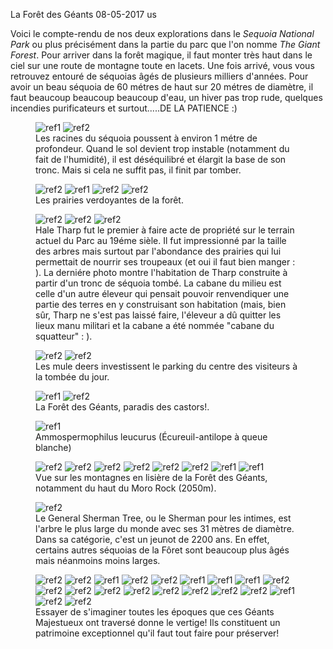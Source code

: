 La Forêt des Géants
08-05-2017
us

Voici le compte-rendu de nos deux explorations dans le *Sequoia National Park* ou plus précisément dans la partie du parc que l'on nomme *The Giant Forest*. Pour arriver dans la forêt magique, il faut monter très haut dans le ciel sur une route de montagne toute en lacets. Une fois arrivé, vous vous retrouvez entouré de séquoias âgés de plusieurs milliers d'années. Pour avoir un beau séquoia de 60 métres de haut sur 20 métres de diamètre, il faut beaucoup beaucoup beaucoup d'eau, un hiver pas trop rude, quelques incendies purificateurs et surtout.....DE LA PATIENCE :)


<figure>
  <img src='{{ imgThumb "7.jpg"}}' data-image-opened='{{img "7.jpg" }}' class="image" alt="ref1" />
  <img src='{{ imgThumb "14.jpg"}}' data-image-opened='{{img "14.jpg" }}' class="image" alt="ref2" />
  
  <figcaption>Les racines du séquoia poussent à environ 1 métre de profondeur. Quand le sol devient trop instable (notamment du fait de l'humidité), il est déséquilibré et élargit la base de son tronc. Mais si cela ne suffit pas, il finit par tomber.</figcaption>
</figure>

<figure>
  <img src='{{ imgThumb "18.jpg"}}' data-image-opened='{{img "18.jpg" }}' class="image" alt="ref2" />
  <img src='{{ imgThumb "35.jpg"}}' data-image-opened='{{img "35.jpg" }}' class="image" alt="ref1" />
  <img src='{{ imgThumb "37.jpg"}}' data-image-opened='{{img "37.jpg" }}' class="image" alt="ref2" />
  <img src='{{ imgThumb "40.jpg"}}' data-image-opened='{{img "40.jpg" }}' class="image" alt="ref2" />
  
  <figcaption>Les prairies verdoyantes de la forêt.</figcaption>
</figure>

<figure>
  <img src='{{ imgThumb "19.jpg"}}' data-image-opened='{{img "19.jpg" }}' class="image" alt="ref2" />
  <img src='{{ imgThumb "21.jpg"}}' data-image-opened='{{img "21.jpg" }}' class="image" alt="ref2" />
  <img src='{{ imgThumb "38.jpg"}}' data-image-opened='{{img "38.jpg" }}' class="image" alt="ref2" />
  
  <figcaption>Hale Tharp fut le premier à faire acte de propriété sur le terrain actuel du Parc au 19éme sièle. Il fut impressionné par la taille des arbres mais surtout par l'abondance des prairies qui lui permettait de nourrir ses troupeaux (et oui il faut bien manger : ). La derniére photo montre l'habitation de Tharp construite à partir d'un tronc de séquoia tombé. La cabane du milieu est celle d'un autre éleveur qui pensait pouvoir renvendiquer une partie des terres en y construisant son habitation (mais, bien sûr, Tharp ne s'est pas laissé faire, l'éleveur a dû quitter les lieux manu militari et  la cabane a été nommée "cabane du squatteur" : ).</figcaption>
</figure>

<figure>
  <img src='{{ imgThumb "42.jpg"}}' data-image-opened='{{img "42.jpg" }}' class="image" alt="ref2" />
  <img src='{{ imgThumb "43.jpg"}}' data-image-opened='{{img "43.jpg" }}' class="image" alt="ref2" />
  
  <figcaption>Les mule deers investissent le parking du centre des visiteurs à la tombée du jour.</figcaption>
</figure>

<figure>
  <img src='{{ imgThumb "6.jpg"}}' data-image-opened='{{img "6.jpg" }}' class="image" alt="ref1" />
  <img src='{{ imgThumb "39.jpg"}}' data-image-opened='{{img "39.jpg" }}' class="image" alt="ref2" />
  
  <figcaption>La Forêt des Géants, paradis des castors!.</figcaption>
</figure>

<figure>
  <img src='{{ imgThumb "32.jpg"}}' data-image-opened='{{img "32.jpg" }}' class="image" alt="ref1" />
  
  <figcaption>Ammospermophilus leucurus (Écureuil-antilope à queue blanche)</figcaption>
</figure>

<figure>
  <img src='{{ imgThumb "22.jpg"}}' data-image-opened='{{img "22.jpg" }}' class="image" alt="ref2" />
  <img src='{{ imgThumb "23.jpg"}}' data-image-opened='{{img "23.jpg" }}' class="image" alt="ref2" />
  <img src='{{ imgThumb "24.jpg"}}' data-image-opened='{{img "24.jpg" }}' class="image" alt="ref2" />
  <img src='{{ imgThumb "25.jpg"}}' data-image-opened='{{img "25.jpg" }}' class="image" alt="ref2" />
  <img src='{{ imgThumb "26.jpg"}}' data-image-opened='{{img "26.jpg" }}' class="image" alt="ref2" />
  <img src='{{ imgThumb "27.jpg"}}' data-image-opened='{{img "27.jpg" }}' class="image" alt="ref2" />
  <img src='{{ imgThumb "31.jpg"}}' data-image-opened='{{img "31.jpg" }}' class="image" alt="ref1" />
  <img src='{{ imgThumb "33.jpg"}}' data-image-opened='{{img "33.jpg" }}' class="image" alt="ref1" />
<figcaption>Vue sur les montagnes en lisière de la Forêt des Géants, notamment du haut du Moro Rock (2050m).</figcaption>
</figure>

<figure>
  <img src='{{ imgThumb "15.jpg"}}' data-image-opened='{{img "15.jpg" }}' class="image" alt="ref2" />
  <figcaption>Le General Sherman Tree, ou le Sherman pour les intimes, est l'arbre le plus large du monde avec ses 31 mètres de diamètre. Dans sa catégorie, c'est un jeunot de 2200 ans. En effet, certains autres séquoias de la Fôret sont beaucoup plus âgés mais néanmoins moins larges. </figcaption>
</figure>

<figure>
  <img src='{{ imgThumb "1.jpg"}}' data-image-opened='{{img "1.jpg" }}' class="image" alt="ref2" />
  <img src='{{ imgThumb "2.jpg"}}' data-image-opened='{{img "2.jpg" }}' class="image" alt="ref2" />
  <img src='{{ imgThumb "3.jpg"}}' data-image-opened='{{img "3.jpg" }}' class="image" alt="ref1" />
  <img src='{{ imgThumb "4.jpg"}}' data-image-opened='{{img "4.jpg" }}' class="image" alt="ref2" />
  <img src='{{ imgThumb "5.jpg"}}' data-image-opened='{{img "5.jpg" }}' class="image" alt="ref2" />
  <img src='{{ imgThumb "8.jpg"}}' data-image-opened='{{img "8.jpg" }}' class="image" alt="ref1" />
  <img src='{{ imgThumb "9.jpg"}}' data-image-opened='{{img "9.jpg" }}' class="image" alt="ref1" />
  <img src='{{ imgThumb "10.jpg"}}' data-image-opened='{{img "10.jpg" }}' class="image" alt="ref1" />
  <img src='{{ imgThumb "11.jpg"}}' data-image-opened='{{img "11.jpg" }}' class="image" alt="ref2" />
  <img src='{{ imgThumb "12.jpg"}}' data-image-opened='{{img "12.jpg" }}' class="image" alt="ref2" />
  <img src='{{ imgThumb "13.jpg"}}' data-image-opened='{{img "13.jpg" }}' class="image" alt="ref2" />
  <img src='{{ imgThumb "16.jpg"}}' data-image-opened='{{img "16.jpg" }}' class="image" alt="ref2" />
  <img src='{{ imgThumb "17.jpg"}}' data-image-opened='{{img "17.jpg" }}' class="image" alt="ref2" />
  <img src='{{ imgThumb "20.jpg"}}' data-image-opened='{{img "20.jpg" }}' class="image" alt="ref2" />
  <img src='{{ imgThumb "28.jpg"}}' data-image-opened='{{img "28.jpg" }}' class="image" alt="ref2" />
  <img src='{{ imgThumb "29.jpg"}}' data-image-opened='{{img "29.jpg" }}' class="image" alt="ref2" />
  <img src='{{ imgThumb "30.jpg"}}' data-image-opened='{{img "30.jpg" }}' class="image" alt="ref2" />
  <img src='{{ imgThumb "34.jpg"}}' data-image-opened='{{img "34.jpg" }}' class="image" alt="ref1" />
  <img src='{{ imgThumb "36.jpg"}}' data-image-opened='{{img "36.jpg" }}' class="image" alt="ref2" />
  <img src='{{ imgThumb "41.jpg"}}' data-image-opened='{{img "41.jpg" }}' class="image" alt="ref2" />
<figcaption>Essayer de s'imaginer toutes les époques que ces Géants Majestueux ont traversé donne le vertige! Ils constituent un patrimoine exceptionnel qu'il faut tout faire pour préserver!</figcaption>
</figure>
